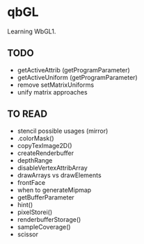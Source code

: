 # qbGL

Learning WbGL1.

## TODO
- getActiveAttrib (getProgramParameter)
- getActiveUniform (getProgramParameter)
- remove setMatrixUniforms
- unify matrix approaches


## TO READ
- stencil possible usages (mirror)
- .colorMask()
- copyTexImage2D()
- createRenderbuffer
- depthRange
- disableVertexAttribArray
- drawArrays vs drawElements
- frontFace
- when to generateMipmap
- getBufferParameter
- hint()
- pixelStorei()
- renderbufferStorage()
- sampleCoverage()
- scissor
